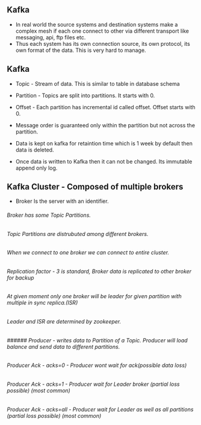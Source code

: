 ## Kafka
- In real world the source systems and destination systems make a complex mesh if each one connect to other via different transport like messaging, api, ftp files etc.
- Thus each system has its own connection source, its own protocol, its own format of the data. This is very hard to manage.

## Kafka
- Topic - Stream of data. This is similar to table in database schema
- Partition - Topics are split into partitions. It starts with 0.
- Offset - Each partition has incremental id called offset. Offset starts with 0.

- Message order is guaranteed only within the partition but not across the partition.
- Data is kept on kafka for retaintion time which is 1 week by default then data is deleted.
- Once data is written to Kafka then it can not be changed. Its immutable append only log.

## Kafka Cluster - Composed of multiple brokers
- Broker Is the server with an identifier. 
###### Broker has some Topic Partitions. 
###### Topic Partitions are distrubuted among different brokers.
###### When we connect to one broker we can connect to entire cluster.
###### Replication factor - 3 is standard, Broker data is replicated to other broker for backup
###### At given moment only one broker will be leader for given partition with multiple in sync replica.(ISR)
###### Leader and ISR are determined by zookeeper.
###### ###### Producer - writes data to Partition of a Topic. Producer will load balance and send data to different partitions.
###### Producer Ack - acks=0 - Producer wont wait for ack(possible data loss)
###### Producer Ack - acks=1 - Producer wait for Leader broker (partial loss possible) (most common)
###### Producer Ack - acks=all - Producer wait for Leader as well as all partitions  (partial loss possible) (most common)

